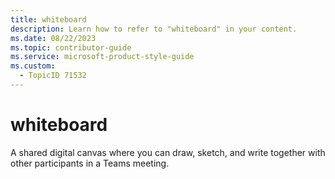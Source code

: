 ```yaml
---
title: whiteboard
description: Learn how to refer to "whiteboard" in your content.
ms.date: 08/22/2023
ms.topic: contributor-guide
ms.service: microsoft-product-style-guide
ms.custom:
  - TopicID 71532
---
```



# whiteboard

A shared digital canvas where you can draw, sketch, and write together with other participants in a Teams meeting.

